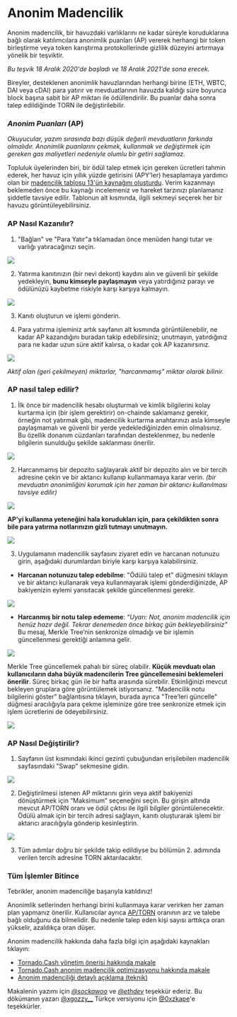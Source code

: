 # Anonim Madencilik

Anonim madencilik, bir havuzdaki varlıklarını ne kadar süreyle koruduklarına bağlı olarak katılımcılara anonimlik puanları (AP) vererek herhangi bir token birleştirme veya token karıştırma protokollerinde gizlilik düzeyini artırmaya yönelik bir teşviktir.

*Bu teşvik 18 Aralık 2020'de başladı ve 18 Aralık 2021'de sona erecek.*
 
Bireyler, desteklenen anonimlik havuzlarından herhangi birine (ETH, WBTC, DAI veya cDAI) para yatırır ve mevduatlarının havuzda kaldığı süre boyunca block başına sabit bir AP miktarı ile ödüllendirilir. Bu puanlar daha sonra talep edildiğinde TORN ile değiştirilebilir.


### _Anonim Puanları_ \(AP\)

*Okuyucular, yazım sırasında bazı düşük değerli mevduatların farkında olmalıdır. Anonimlik puanlarını çekmek, kullanmak ve değiştirmek için gereken gas maliyetleri nedeniyle olumlu bir getiri sağlamaz.*
 
Topluluk üyelerinden biri, bir ödül talep etmek için gereken ücretleri tahmin ederek, her havuz için yıllık yüzde getirisini (APY'ler) hesaplamaya yardımcı olan bir [madencilik  tablosu 13'ün kaynağını oluşturdu](https:/https://torn.community/t/anonymity-mining-spreadsheet/720/). Verim kazanmayı beklemeden önce bu kaynağı incelemeniz ve hareket tarzınızı  planlamanız şiddetle tavsiye edilir. Tablonun alt kısmında, ilgili sekmeyi seçerek her bir havuzu görüntüleyebilirsiniz.


### AP Nasıl Kazanılır?


1. "Bağlan" ve "Para Yatır"a tıklamadan önce menüden hangi tutar ve varlığı yatıracağınızı seçin.

![](https://i.imgur.com/2rnc9t2.png)


2. Yatırma kanıtınızın (bir nevi dekont) kaydını alın ve güvenli bir şekilde yedekleyin, **bunu kimseyle paylaşmayın** veya yatırdığınız parayı ve ödülünüzü kaybetme riskiyle karşı karşıya kalmayın.

![](https://i.imgur.com/mtxRRx4.png)


3. Kanıtı oluşturun ve işlemi gönderin.

5. Para yatırma işleminiz artık sayfanın alt kısmında görüntülenebilir, ne kadar AP kazandığını buradan takip edebilirsiniz; unutmayın, yatırdığınız para ne kadar uzun süre aktif kalırsa, o kadar çok AP kazanırsınız.

![](https://i.imgur.com/36p2zRl.png)


*Aktif olan (geri çekilmeyen) miktarlar, "harcanmamış" miktar olarak bilinir.*

### AP nasıl talep edilir?

1. İlk önce bir madencilik hesabı oluşturmalı ve kimlik bilgilerini kolay kurtarma için (bir işlem gerektirir) on-chainde saklamanız gerekir, örneğin not yatırmak gibi, madencilik kurtarma anahtarınızı asla kimseyle paylaşmamalı ve güvenli bir yerde yedeklediğinizden emin olmalısınız. Bu özellik donanım cüzdanları tarafından desteklenmez, bu nedenle bilgilerin sunulduğu şekilde saklanması önerilir.

![](https://i.imgur.com/KehQt1p.png)


2. Harcanmamış bir depozito sağlayarak aktif bir depozito alın ve bir tercih adresine çekin ve bir aktarıcı kullanıp kullanmamaya karar verin.
*(bir mevduatın anonimliğini korumak için her zaman bir aktarıcı kullanılması tavsiye edilir)*

![](https://i.imgur.com/Ja4pJiH.png)


**AP'yi kullanma yeteneğini hala korudukları için, para çekildikten sonra bile para yatırma notlarınızın gizli tutmayı unutmayın.**

![](.gitbook/assets/bpsqxxr.png)

3. Uygulamanın madencilik sayfasını ziyaret edin ve harcanan notunuzu girin, aşağıdaki durumlardan biriyle karşı karşıya kalabilirsiniz.


* **Harcanan notunuzu talep edebilme**: "Ödülü talep et" düğmesini tıklayın ve bir aktarıcı kullanarak veya kullanmayarak işlemi gönderdiğinizde, AP bakiyenizin eylemi yansıtacak şekilde güncellenmesi gerekir.


![](https://i.imgur.com/AZbz8l5.png)



* **Harcanmış bir notu talep edememe**: *“Uyarı: Not, anonim madencilik için henüz hazır değil. Tekrar denemeden önce birkaç gün bekleyebilirsiniz”*  Bu mesaj, Merkle Tree’nin senkronize olmadığı ve bir işlemin güncellenmesi gerektiği anlamına gelir.


![](https://i.imgur.com/6eBT9kF.png)


Merkle Tree güncellemek pahalı bir süreç olabilir. **Küçük mevduatı olan kullanıcıların daha büyük madencilerin Tree güncellemesini beklemeleri önerilir**. Süreç birkaç gün ile bir hafta arasında sürebilir. Etkinliğinizi mevcut bekleyen gruplara göre görüntülemek istiyorsanız. "Madencilik notu bilgilerini göster" bağlantısına tıklayın, burada ayrıca "Tree’leri güncelle" düğmesi aracılığıyla para çekme işleminize göre tree senkronize etmek için işlem ücretlerini de ödeyebilirsiniz.

![](https://i.imgur.com/50Qasy6.png)


### AP Nasıl Değiştirilir?

1. Sayfanın üst kısmındaki ikinci gezinti çubuğundan erişilebilen madencilik sayfasındaki "Swap" sekmesine gidin.

![](https://i.imgur.com/bjHVDwk.png)


2. Değiştirilmesi istenen AP miktarını girin veya aktif bakiyenizi dönüştürmek için “Maksimum” seçeneğini seçin. Bu girişin altında mevcut AP/TORN oranı ve ödül çıktısı ile ilgili bilgiler görüntülenecektir. Ödülü almak için bir tercih adresi sağlayın, kanıtı oluşturarak işlemi bir aktarıcı aracılığıyla gönderip kesinleştirin.

![](https://i.imgur.com/t33rd8Y.png)


3. Tüm adımlar doğru bir şekilde takip edildiyse bu bölümün 2. adımında verilen tercih adresine TORN aktarılacaktır.

### Tüm İşlemler Bitince


Tebrikler, anonim madenciliğe başarıyla katıldınız!
 
Anonimlik setlerinden herhangi birini kullanmaya karar verirken her zaman plan yapmanız önerilir. Kullanıcılar ayrıca [AP/TORN](https:/https://duneanalytics.com/luckyallocator/Daily-AP-TORN-Rate-v2/) oranının arz ve talebe bağlı olduğunu da bilmelidir. Bu nedenle talep eden kişi sayısı arttıkça oran yükselir, azaldıkça oran düşer. 

Anonim madencilik hakkında daha fazla bilgi için aşağıdaki kaynakları tıklayın:

* [Tornado.Cash yönetim önerisi hakkında makale](https://tornado-cash.medium.com/tornado-cash-governance-proposal-a55c5c7d0703)
* [Tornado.Cash anonim madencilik optimizasyonu hakkında makale](https://tornado-cash.medium.com/gas-price-claimed-anonymity-mining-a-victim-but-now-everyone-can-claim-ap-5441aaa32a1a) 
* [Anonim madenciliği detaylı açıklama (teknik)](https://torn.community/t/anonymity-mining-technical-overview/15)

Makalenin yazımı için [_@sockawoo_](https://torn.community/u/sockawoo) ve [_@ethdev_](https://torn.community/u/ethdev) teşekkür ederiz.
Bu dökümanın yazarı [@xgozzy__](https://torn.community/u/xgozzy/summary)
Türkçe versiyonu için [@0xzkape](https://twitter.com/0xzkape)'e teşekkürler.


